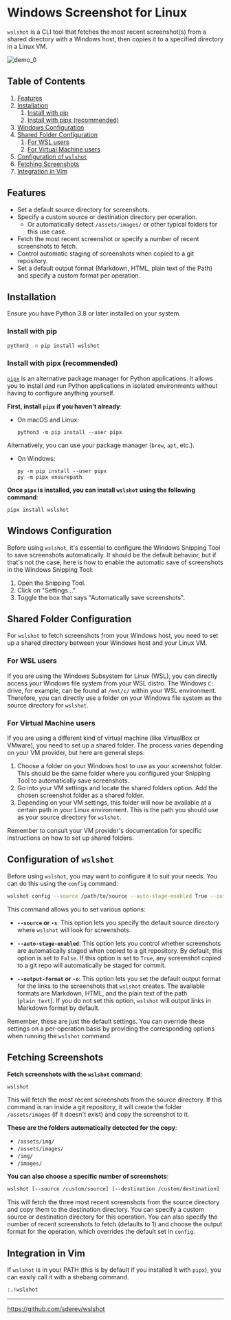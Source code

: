 # Windows Screenshot for Linux

`wslshot` is a CLI tool that fetches the most recent screenshot(s) from a shared directory with a Windows host, then copies it to a specified directory in a Linux VM.

![demo_0](https://github.com/sderev/wslshot/assets/24412384/656b0595-0c27-41fa-966a-d6ca39ec410a)

<!-- TOC -->
## Table of Contents

1. [Features](#features)
1. [Installation](#installation)
    1. [Install with pip](#install-with-pip)
    1. [Install with pipx (recommended)](#install-with-pipx-recommended)
1. [Windows Configuration](#windows-configuration)
1. [Shared Folder Configuration](#shared-folder-configuration)
    1. [For WSL users](#for-wsl-users)
    1. [For Virtual Machine users](#for-virtual-machine-users)
1. [Configuration of `wslshot`](#configuration-of-wslshot)
1. [Fetching Screenshots](#fetching-screenshots)
1. [Integration in Vim](#integration-in-vim)
<!-- /TOC -->

## Features

* Set a default source directory for screenshots.
* Specify a custom source or destination directory per operation.
    * Or automatically detect `/assets/images/` or other typical folders for this use case.
* Fetch the most recent screenshot or specify a number of recent screenshots to fetch.
* Control automatic staging of screenshots when copied to a git repository.
* Set a default output format (Markdown, HTML, plain text of the Path) and specify a custom format per operation.

## Installation

Ensure you have Python 3.8 or later installed on your system.

### Install with pip

```bash
python3 -m pip install wslshot
```

### Install with pipx (recommended)

[`pipx`](https://pypi.org/project/pipx/) is an alternative package manager for Python applications. It allows you to install and run Python applications in isolated environments without having to configure anything yourself.

**First, install `pipx` if you haven't already**:

* On macOS and Linux:

  ```
  python3 -m pip install --user pipx
  ```

Alternatively, you can use your package manager (`brew`, `apt`, etc.).

* On Windows:

  ```
  py -m pip install --user pipx
  py -m pipx ensurepath
  ```

**Once `pipx` is installed, you can install `wslshot` using the following command**:

```
pipx install wslshot
```

## Windows Configuration

Before using `wslshot`, it's essential to configure the Windows Snipping Tool to save screenshots automatically. It should be the default behavior, but if that's not the case, here is how to enable the automatic save of screenshots in the Windows Snipping Tool:

1. Open the Snipping Tool.
1. Click on "Settings...".
1. Toggle the box that says "Automatically save screenshots".

## Shared Folder Configuration

For `wslshot` to fetch screenshots from your Windows host, you need to set up a shared directory between your Windows host and your Linux VM. 

### For WSL users

If you are using the Windows Subsystem for Linux (WSL), you can directly access your Windows file system from your WSL distro. The Windows `C:` drive, for example, can be found at `/mnt/c/` within your WSL environment. Therefore, you can directly use a folder on your Windows file system as the source directory for `wslshot`. 

### For Virtual Machine users

If you are using a different kind of virtual machine (like VirtualBox or VMware), you need to set up a shared folder. The process varies depending on your VM provider, but here are general steps:

1. Choose a folder on your Windows host to use as your screenshot folder. This should be the same folder where you configured your Snipping Tool to automatically save screenshots.
1. Go into your VM settings and locate the shared folders option. Add the chosen screenshot folder as a shared folder.
1. Depending on your VM settings, this folder will now be available at a certain path in your Linux environment. This is the path you should use as your source directory for `wslshot`.

Remember to consult your VM provider's documentation for specific instructions on how to set up shared folders.

## Configuration of `wslshot`

Before using `wslshot`, you may want to configure it to suit your needs. You can do this using the `config` command:

```bash
wslshot config --source /path/to/source --auto-stage-enabled True --output-format HTML
```

This command allows you to set various options:

* **`--source` or `-s`**: This option lets you specify the default source directory where `wslshot` will look for screenshots.

* **`--auto-stage-enabled`**: This option lets you control whether screenshots are automatically staged when copied to a git repository. By default, this option is set to `False`. If this option is set to `True`, any screenshot copied to a git repo will automatically be staged for commit.

* **`--output-format` or `-o`**: This option lets you set the default output format for the links to the screenshots that `wslshot` creates. The available formats are Markdown, HTML, and the plain text of the path (`plain_text`). If you do not set this option, `wslshot` will output links in Markdown format by default.

Remember, these are just the default settings. You can override these settings on a per-operation basis by providing the corresponding options when running the `wslshot` command.

## Fetching Screenshots

**Fetch screenshots with the `wslshot` command**:

```bash
wslshot
```

This will fetch the most recent screenshots from the source directory. If this command is ran inside a git repository, it will create the folder `/assets/images` (if it doesn't exist) and copy the screenshot to it.

**These are the folders automatically detected for the copy**:

* `/assets/img/`
* `/assets/images/`
* `/img/`
* `/images/`

**You can also choose a specific number of screenshots**:

```bash
wslshot [--source /custom/source] [--destination /custom/destination] [--count 3] [--output HTML]
```

This will fetch the three most recent screenshots from the source directory and copy them to the destination directory. You can specify a custom source or destination directory for this operation. You can also specify the number of recent screenshots to fetch (defaults to 1) and choose the output format for the operation, which overrides the default set in `config`.

## Integration in Vim

If `wslshot` is in your PATH (this is by default if you installed it with `pipx`), you can easily call it with a shebang command.

```vim
:.!wslshot
```

___

<https://github.com/sderev/wslshot>
